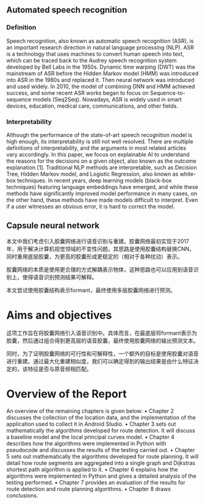 ## Automated speech recognition

### Definition
Speech recognition, also known as automatic speech recognition (ASR), is an important research direction in natural language processing (NLP). ASR is a technology that uses machines to convert human speech into text, which can be traced back to the Audrey speech recognition system developed by Bell Labs in the 1950s. Dynamic time warping (DWT) was the mainstream of ASR before the Hidden Markov model (HMM) was introduced into ASR in the 1980s and replaced it. Then neural network was introduced and used widely. In 2010, the model of combining DNN and HMM achieved success, and some recent ASR works began to focus on Sequence-to-sequence models (Seq2Seq). Nowadays, ASR is widely used in smart devices, education, medical care, communications, and other fields. 

### Interpretability

Although the performance of the state-of-art speech recognition model is high enough, its interpretability is still not well resolved. There are multiple definitions of interpretability, and the arguments in most related articles vary accordingly. In this paper, we focus on explainable AI to understand the reasons for the decisions on a given object, also known as the outcome explanation [1]. Traditional NLP methods are interpretable, such as Decision Tree, Hidden Markov model, and Logistic Regression, also known as white-box techniques. In recent years, deep learning models (black-box techniques) featuring language embeddings have emerged, and while these methods have significantly improved model performance in many cases, on the other hand, these methods have made models difficult to interpret. Even if a user witnesses an obvious error, it is hard to correct the model. 





## Capsule neural network
本文中我们考虑引入胶囊网络进行语音识别与重建。胶囊网络最初实现于2017年，用于解决计算机视觉领域的不变性问题。其思路是使用胶囊结构替换CNN，同时重用底层胶囊，为更高的胶囊形成更稳定的（相对于各种扰动）表示。

胶囊网络的本质是使用更合理的方式解耦表示物体，这种思路也可以应用到语音识别上，使得语音识别预测结果可解释。

本文尝试使用胶囊结构表示formant，最终使用多层胶囊网络进行预测。


# Aims and objectives

这项工作旨在将胶囊网络引入语音识别中。具体而言，在最底层将formant表示为胶囊，然后通过组合得到更高层的语音胶囊，最终使用胶囊网络的输出预测文本。

同时，为了证明胶囊网络的可行性和可解释性，一个额外的目标是使用胶囊对语音进行重建。通过最大化重建相似度，我们可以确定得到的输出结果是由什么特征决定的，该特征是否与原音频相匹配。

# Overview of the Report
An overview of the remaining chapters is given below:
 • Chapter 2 discusses the collection of the location data, and the implementation of the application used to collect it in Android Studio.
 • Chapter 3 sets out mathematically the algorithms developed for route detection. It will discuss a baseline model and the local principal curves model.
 • Chapter 4 describes how the algorithms were implemented in Python with pseudocode and discusses the results of the testing carried out. 
• Chapter 5 sets out mathematically the algorithms developed for route planning. It will detail how route segments are aggregated into a single graph and Dijkstras shortest path algorithm is applied to it. 
• Chapter 6 explains how the algorithms were implemented in Python and gives a detailed analysis of the testing performed.
 • Chapter 7 provides an evaluation of the results for route detection and route planning algorithms.
 • Chapter 8 draws conclusions.
